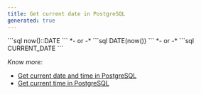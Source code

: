 ```yaml
---
title: Get current date in PostgreSQL
generated: true
---
```


<div markdown="1" class="ans">
```sql
now()::DATE
```
*- or -*
```sql
DATE(now())
```
*- or -*
```sql
CURRENT_DATE
```
</div>

*Know more:*
- [Get current date and time in PostgreSQL](/en-US/postgresql/get-current-date-and-time)
- [Get current time in PostgreSQL](/en-US/postgresql/get-current-time)
